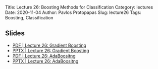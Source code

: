 Title: Lecture 26: Boosting Methods for Classification
Category: lectures
Date: 2020-11-04
Author: Pavlos Protopapas
Slug: lecture26
Tags: Boosting, Classification


## Slides
- [PDF | Lecture 26: Gradient Boosting]({attach}slides/Lecture26_GradientBoosting.pdf)
- [PPTX | Lecture 26: Gradient Boosting]({attach}slides/Lecture26_GradientBoosting.pptx)
- [PDF | Lecture 26: AdaBoositng]({attach}slides/Lecture26_AdaBoosting.pdf)
- [PPTX | Lecture 26: AdaBoositng]({attach}slides/Lecture26_AdaBoosting.pptx)
